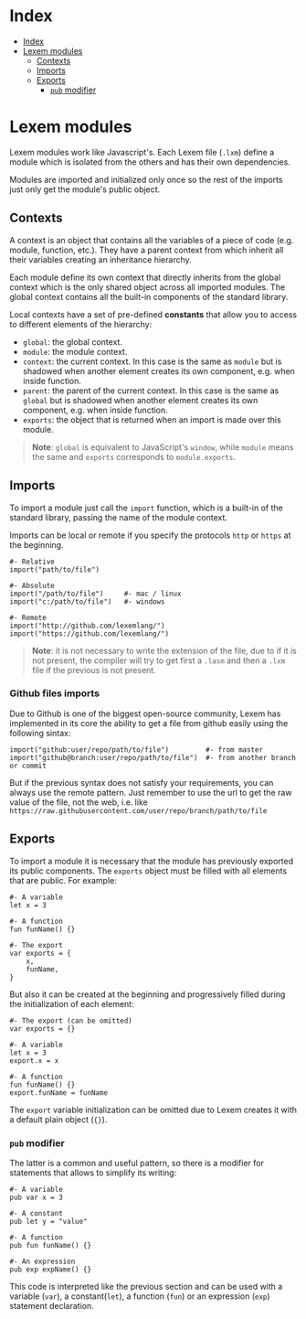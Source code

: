 # Index

- [Index](#Index)
- [Lexem modules](#Lexem-modules)
  - [Contexts](#Contexts)
  - [Imports](#Imports)
  - [Exports](#Exports)
    - [`pub` modifier](#pub-modifier)

# Lexem modules

Lexem modules work like Javascript's. Each Lexem file (`.lxm`) define a module which is isolated from the others and has their own dependencies.

Modules are imported and initialized only once so the rest of the imports just only get the module's public object.

## Contexts

A context is an object that contains all the variables of a piece of code (e.g. module, function, etc.). They have a parent context from which inherit all their variables creating an inheritance hierarchy.

Each module define its own context that directly inherits from the global context which is the only shared object across all imported modules.
The global context contains all the built-in components of the standard library.

Local contexts have a set of pre-defined **constants** that allow you to access to different elements of the hierarchy:

- `global`: the global context.
- `module`: the module context.
- `context`: the current context. In this case is the same as `module` but is shadowed when another element creates its own component, e.g. when inside function.
- `parent`: the parent of the current context. In this case is the same as `global` but is shadowed when another element creates its own component, e.g. when inside function.
- `exports`: the object that is returned when an import is made over this module.

> **Note**: `global` is equivalent to JavaScript's `window`, while `module` means the same and `exports` corresponds to `module.exports`.

## Imports

To import a module just call the `import` function, which is a built-in of the standard library, passing the name of the module context.

Imports can be local or remote if you specify the protocols `http` or `https` at the beginning.

```lexem
#- Relative
import("path/to/file")

#- Absolute
import("/path/to/file")     #- mac / linux
import("c:/path/to/file")   #- windows

#- Remote
import("http://github.com/lexemlang/")
import("https://github.com/lexemlang/")
```

> **Note**: it is not necessary to write the extension of the file, due to if it is not present, the compiler will try to get first a `.lasm` and then a `.lxm` file if the previous is not present.

### Github files imports

Due to Github is one of the biggest open-source community, Lexem has implemented in its core the ability to get a file from github easily using the following sintax:

```lexem
import("github:user/repo/path/to/file")         #- from master
import("github@branch:user/repo/path/to/file")  #- from another branch or commit
```

But if the previous syntax does not satisfy your requirements, you can always use the remote pattern.
Just remember to use the url to get the raw value of the file, not the web, i.e. like `https://raw.githubusercontent.com/user/repo/branch/path/to/file`

## Exports

To import a module it is necessary that the module has previously exported its public components. The `exports` object must be filled with all elements that are public. For example:

```lexem
#- A variable
let x = 3

#- A function
fun funName() {}

#- The export
var exports = {
    x,
    funName,
}
```

But also it can be created at the beginning and progressively filled during the initialization of each element:

```lexem
#- The export (can be omitted)
var exports = {}

#- A variable
let x = 3
export.x = x

#- A function
fun funName() {}
export.funName = funName
```

The `export` variable initialization can be omitted due to Lexem creates it with a default plain object (`{}`).

### `pub` modifier

The latter is a common and useful pattern, so there is a modifier for statements that allows to simplify its writing:

```lexem
#- A variable
pub var x = 3

#- A constant
pub let y = "value"

#- A function
pub fun funName() {}

#- An expression
pub exp expName() {}
```

This code is interpreted like the previous section and can be used with a variable (`var`), a constant(`let`), a function (`fun`) or an expression (`exp`) statement declaration.
